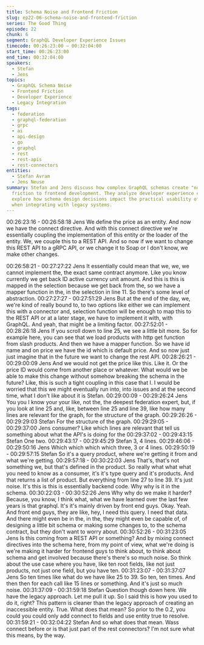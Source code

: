 ```yaml
---
title: Schema Noise and Frontend Friction
slug: ep22-06-schema-noise-and-frontend-friction
series: The Good Thing
episode: 22
chunk: 6
segment: GraphQL Developer Experience Issues
timecode: 00:26:23:00 – 00:32:04:00
start_time: 00:26:23:00
end_time: 00:32:04:00
speakers:
  - Stefan
  - Jens
topics:
  - GraphQL Schema Noise
  - Frontend Friction
  - Developer Experience
  - Legacy Integration
tags:
  - federation
  - graphql-federation
  - grpc
  - ai
  - api-design
  - go
  - graphql
  - rest
  - rest-apis
  - rest-connectors
entities:
  - Stefan Avram
  - Jens Neuse
summary: Stefan and Jens discuss how complex GraphQL schemas create "noise" that adds
  friction to frontend development. They analyze developer experience challenges and
  explore how schema design decisions impact the practical usability of GraphQL, particularly
  when integrating with legacy systems.
---
```


00:26:23:16 - 00:26:58:18
Jens
We define the price as an entity. And now we have the connect directive. And with this connect
directive we're essentially coupling the implementation of this entity or the loader of the entity.
We, we couple this to a REST API. And so now if we want to change this REST API to a gRPC
API, or we change it to Soap or I don't know, we make other changes.

00:26:58:21 - 00:27:27:22
Jens
It essentially could mean that we, we, we cannot implement the, the exact same contract
anymore. Like you know currently we get back ID active currency unit amount. And this is this is
mapped in the selection because we get back from the, so we have a mapper function in the, in
the selection in line 11. So there's some level of abstraction.
00:27:27:27 - 00:27:51:29
Jens
But at the end of the day, we, we're kind of really bound to, to two options like either we can
implement this with a connector and, selection function will be enough to map this to the REST
API or at a later stage, we have to implement it with, with GraphQL. And yeah, that might be a
limiting factor.
00:27:52:01 - 00:28:26:18
Jens
If you scroll down to line 25, we see a little bit more. So for example here, you can see that we
load products with http get function from slash products. And then we have a mapper function.
So we have id name and on price we have the id which is default price. And so now just just
imagine that in the future we want to change the rest API.
00:28:26:21 - 00:29:00:09
Jens
And we would not get the price like this. Like it. Or the price ID would come from another place
or whatever. What would we be able to make this change without somehow breaking the
schema in the future? Like, this is such a tight coupling in this case that I. I would be worried
that this we might eventually run into, into issues and at the second time, what I don't like about
it is Stefan.
00:29:00:09 - 00:29:26:24
Jens
You you I know your your like, not the, the deepest federation expert, but, if you look at line 25
and, like, between line 25 and line 39, like how many lines are relevant for the graph, for the
structure of the graph.
00:29:26:26 - 00:29:29:03
Stefan
For the structure of the graph.
00:29:29:05 - 00:29:37:00
Jens
consumer?
Like which lines are relevant that tell us something about what the API's is doing for the
00:29:37:02 - 00:29:43:15
Stefan
One two.
00:29:43:17 - 00:29:45:29
Stefan
3, 4 lines.
00:29:46:06 - 00:29:50:16
Jens
Which which which which three, 3 or 4 lines.
00:29:50:19 - 00:29:57:15
Stefan
So it's a query product, where we're getting it from and what we're getting.
00:29:57:18 - 00:30:22:03
Jens
That's, that's not something we, but that's defined in the product. So really what what what you
need to know as a consumer, it's it's type query and it's products. And that returns a list of
product. But everything from line 27 to line 39. It's just noise. It's this is this is essentially
backend code. Why why is it in the schema.
00:30:22:03 - 00:30:52:26
Jens
Why why do we make it harder? Because, you know, I think what, what we have learned over
the last few years is that graphql. It's it's mainly driven by front end guys. Okay. Yeah. And front
end guys, they are like, hey, I need this query. I need that data. And there might even be in the,
in the, they might even be capable of, of designing a little bit schema or making some changes
to, to the schema contract, but they don't want to worry about.
00:30:52:26 - 00:31:23:05
Jens
Is this coming from a REST API or something? And by mixing connect directives into the
schema here, from my point of view, what we're doing is we're making it harder for frontend
guys to think about, to think about schema and get involved because there's there's so much
noise. So think about the use case where you have, like ten root fields, like not just products,
not just one field, but you have ten.
00:31:23:07 - 00:31:37:07
Jens
So ten times like what do we have like 25 to 39. So ten, ten times. And then then for each call
like 15 lines or something. And it's just so much noise.
00:31:37:09 - 00:31:59:18
Stefan
Question though down here. We have the legacy approach. Let me pull it up. So I said this is
how you used to do it, right? This pattern is cleaner than the legacy approach of creating an
inaccessible entity. True. What does that mean? So prior to the 0.2, you could you could only
add connect to fields and use entity true to resolve.
00:31:59:21 - 00:32:04:22
Stefan
And so what does that mean. Wass connect before or is that just part of the rest connectors?
I'm not sure what this means, by the way.